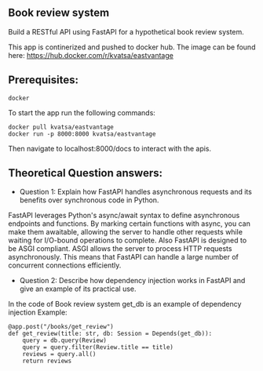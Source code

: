 ## Book review system
Build a RESTful API using FastAPI for a hypothetical book review system.

This app is continerized and pushed to docker hub.
The image can be found here: https://hub.docker.com/r/kvatsa/eastvantage

## Prerequisites:

```docker```

To start the app run the following commands:

```
docker pull kvatsa/eastvantage
docker run -p 8000:8000 kvatsa/eastvantage
```
Then navigate to localhost:8000/docs to interact with the apis.

## **Theoretical Question answers:**
- Question 1: Explain how FastAPI handles asynchronous requests and its
benefits over synchronous code in Python.

FastAPI leverages Python's async/await syntax to define asynchronous endpoints and functions. By marking certain functions with async, you can make them awaitable, allowing the server to handle other requests while waiting for I/O-bound operations to complete.
Also FastAPI is designed to be ASGI compliant. ASGI allows the server to process HTTP requests asynchronously. This means that FastAPI can handle a large number of concurrent connections efficiently.

- Question 2: Describe how dependency injection works in FastAPI and give an
example of its practical use.

In the code of Book review system get_db is an example of dependency injection
Example:
```
@app.post("/books/get_review")
def get_review(title: str, db: Session = Depends(get_db)):
    query = db.query(Review)
    query = query.filter(Review.title == title)
    reviews = query.all()
    return reviews
```
